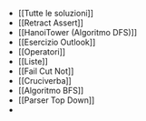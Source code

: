 
- [[Tutte le soluzioni]]
- [[Retract Assert]]
- [[HanoiTower (Algoritmo DFS)]]
- [[Esercizio Outlook]]
- [[Operatori]]
- [[Liste]]
- [[Fail Cut Not]]
- [[Cruciverba]]
- [[Algoritmo BFS]]
- [[Parser Top Down]]
- 